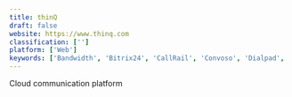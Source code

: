 ```yaml
---
title: thinQ
draft: false 
website: https://www.thinq.com
classification: ['']
platform: ['Web']
keywords: ['Bandwidth', 'Bitrix24', 'CallRail', 'Convoso', 'Dialpad', 'Dixa', 'FluentStream', 'Freshcaller', 'InfoFlo', 'Jive Voice', 'Kixie', 'MightyCall', 'Nexmo', 'Nextiva', 'PhoneBurner', 'PureCloud', 'Ring4', 'RingCentral', 'Telnyx', 'Twilio', 'VirtualPBX', 'VoIPstudio']
---
```

Cloud communication platform